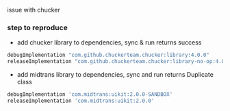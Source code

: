 issue with chucker

### step to reproduce
- add chucker library to dependencies, sync & run returns success
```gradle
debugImplementation "com.github.chuckerteam.chucker:library:4.0.0"
releaseImplementation "com.github.chuckerteam.chucker:library-no-op:4.0.0"
```
- add midtrans library to dependencies, sync and run returns Duplicate class
```gradle
debugImplementation 'com.midtrans:uikit:2.0.0-SANDBOX'
releaseImplementation 'com.midtrans:uikit:2.0.0'
```
